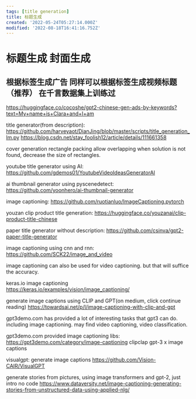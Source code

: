 ```yaml
---
tags: [title generation]
title: 标题生成
created: '2022-05-24T05:27:14.000Z'
modified: '2022-08-18T16:41:16.752Z'
---
```


# 标题生成 封面生成

## 根据标签生成广告 同样可以根据标签生成视频标题（推荐） 在千言数据集上训练过
https://huggingface.co/cocoshe/gpt2-chinese-gen-ads-by-keywords?text=My+name+is+Clara+and+I+am

title generator(from description):
https://github.com/harveyaot/DianJing/blob/master/scripts/title_generation_lm.py
https://blog.csdn.net/stay_foolish12/article/details/111661358

cover generation
rectangle packing allow overlapping
when solution is not found, decrease the size of rectangles.

youtube title generator using AI:
https://github.com/gdemos01/YoutubeVideoIdeasGeneratorAI

ai thumbnail generator using pyscenedetect:
https://github.com/yoonhero/ai-thumbnail-generator

image captioning:
https://github.com/ruotianluo/ImageCaptioning.pytorch

youzan clip product title generation:
https://huggingface.co/youzanai/clip-product-title-chinese

paper title generator without description:
https://github.com/csinva/gpt2-paper-title-generator

image captioning using cnn and rnn:
https://github.com/SCK22/image_and_video

image captioning can also be used for video captioning. but that will suffice the accuracy.

keras.io image captioning
https://keras.io/examples/vision/image_captioning/

generate image captions using CLIP and GPT(on medium, click continue reading)
https://towardsai.net/p/l/image-captioning-with-clip-and-gpt

gpt3demo.com has provided a lot of interesting tasks that gpt3 can do. including image captioning. may find video captioning, video classification.

gpt3demo.com provided image captioning libs:
https://gpt3demo.com/category/image-captioning
clipclap
gpt-3 x image captions

visualgpt: generate image captions
https://github.com/Vision-CAIR/VisualGPT

generate stories from pictures, using image transformers and gpt-2, just intro no code
https://www.dataversity.net/image-captioning-generating-stories-from-unstructured-data-using-applied-nlg/
